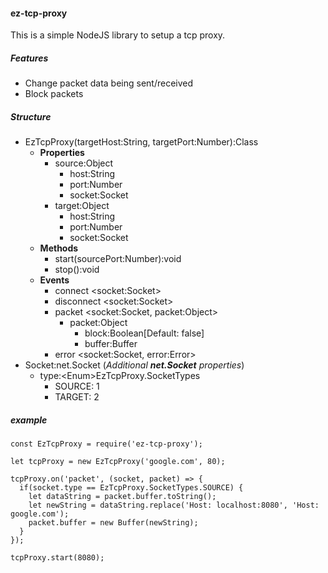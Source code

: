 #### ez-tcp-proxy
This is a simple NodeJS library to setup a tcp proxy.  

##### Features
- Change packet data being sent/received
- Block packets

##### Structure
- EzTcpProxy(targetHost:String, targetPort:Number):Class
    - **Properties**
        - source:Object
            - host:String
            - port:Number
            - socket:Socket
        - target:Object
            - host:String
            - port:Number
            - socket:Socket
    - **Methods**
        - start(sourcePort:Number):void
        - stop():void
    - **Events**
        - connect \<socket:Socket\>
        - disconnect \<socket:Socket\>
        - packet \<socket:Socket, packet:Object\>
            - packet:Object
                - block:Boolean[Default: false]
                - buffer:Buffer
        - error \<socket:Socket, error:Error\>
- Socket:net.Socket (*Additional **net.Socket** properties*)
    - type:\<Enum\>EzTcpProxy.SocketTypes
        - SOURCE: 1
        - TARGET: 2

##### example
```
const EzTcpProxy = require('ez-tcp-proxy');

let tcpProxy = new EzTcpProxy('google.com', 80);

tcpProxy.on('packet', (socket, packet) => {
  if(socket.type == EzTcpProxy.SocketTypes.SOURCE) {
    let dataString = packet.buffer.toString();
    let newString = dataString.replace('Host: localhost:8080', 'Host: google.com');
    packet.buffer = new Buffer(newString);
  }
});

tcpProxy.start(8080);
```
